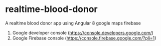 # realtime-blood-donor
A realtime blood donor app using Angular 8  google maps firebase

1. Google developer console (https://console.developers.google.com/)
2. Google Firebase console (https://console.firebase.google.com/?pli=1)
